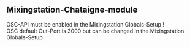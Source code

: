 ## Mixingstation-Chataigne-module

OSC-API must be enabled in the Mixingstation Globals-Setup !   
OSC default Out-Port is 3000 but can be changed in the Mixingstation Globals-Setup
